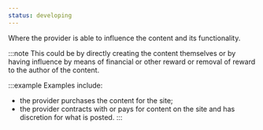 ```yaml
---
status: developing
---
```


Where the provider is able to influence the content and its functionality.

:::note
This could be by directly creating the content themselves or by having influence by means of financial or other reward or removal of reward to the author of the content.

:::example
Examples include:

* the provider purchases the content for the site;
* the provider contracts with or pays for content on the site and has discretion for what is posted. 
:::
